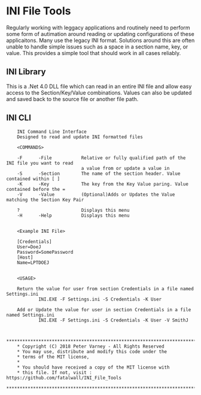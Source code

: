 # INI File Tools
Regularly working with leggacy applications and routinely need to perform some form of autimation around reading or updating configurations of these applicaitons. Many use the legacy INI format. Solutions around this are often unable to handle simple issues such as a space in a section name, key, or value. This provides a simple tool that should work in all cases reliably.

## INI Library
This is a .Net 4.0 DLL file which can read in an entire INI file and allow easy access to the Section/Key/Value combinations. Values can also be updated and saved back to the source file or another file path.

## INI CLI
        INI Command Line Interface
        Designed to read and update INI formatted files

        <COMMANDS>

        -F      -File           Relative or fully qualified path of the INI file you want to read
                                a value from or update a value in
        -S      -Section        The name of the section header. Value contained within [ ]
        -K      -Key            The key from the Key Value paring. Value contained before the =
        -V      -Value          (Optional)Adds or Updates the Value matching the Section Key Pair

        ?                       Displays this menu
        -H      -Help           Displays this menu


        <Example INI File>

        [Credentials]
        User=DoeJ
        Password=SomePassword
        [Host]
        Name=LPTDOEJ


        <USAGE>

        Return the value for user from section Credentials in a file named Settings.ini
                INI.EXE -F Settings.ini -S Credentials -K User

        Add or Update the value for user in section Credentials in a file named Settings.ini
                INI.EXE -F Settings.ini -S Credentials -K User -V SmithJ


        *************************************************************************
        * Copyright (C) 2018 Peter Varney - All Rights Reserved
        * You may use, distribute and modify this code under the
        * terms of the MIT license,
        *
        * You should have received a copy of the MIT license with
        * this file. If not, visit : https://github.com/fatalwall/INI_File_Tools
        *************************************************************************
